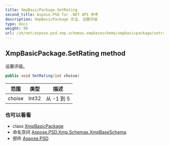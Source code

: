 ```yaml
---
title: XmpBasicPackage.SetRating
second_title: Aspose.PSD for .NET API 参考
description: XmpBasicPackage 方法. 设置评级
type: docs
weight: 90
url: /zh/net/aspose.psd.xmp.schemas.xmpbaseschema/xmpbasicpackage/setrating/
---
```

## XmpBasicPackage.SetRating method

设置评级。

```csharp
public void SetRating(int choise)
```

| 范围 | 类型 | 描述 |
| --- | --- | --- |
| choise | Int32 | 从 -1 到 5 |

### 也可以看看

* class [XmpBasicPackage](../)
* 命名空间 [Aspose.PSD.Xmp.Schemas.XmpBaseSchema](../../xmpbasicpackage/)
* 部件 [Aspose.PSD](../../../)


